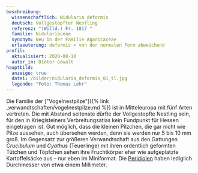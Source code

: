 ```yaml
---
beschreibung:
  wissenschaftlich: Nidularia deformis
  deutsch: Vollgestopfter Nestling
  referenz: "(Willd.) Fr. 1817 "
  familie: Nidulariaceae
  synonym: Neu in der Familie Agaricaceae
  erlaeuterung: deformis = von der normalen Form abweichend
profil:
  aktualisiert: 2020-08-10
  autor_in: Dieter Gewalt
hauptbild:
  anzeige: true
  datei: /bilder/nidularia_deformis_01_tl.jpg
  legende: "Foto: Thomas Lehr"
---
```

Die Familie der ["Vogelnestpilze"]({% link _verwandtschaften/vogelnestpilze.md %}) ist in Mitteleuropa mit fünf Arten vertreten. Die mit Abstand seltenste dürfte der Vollgestopfte Nestling sein, für den in Krieglsteiners Verbreitungsatlas kein Fundpunkt für Hessen eingetragen ist. Gut möglich, dass die kleinen Pilzchen, die gar nicht wie Pilze aussehen, auch übersehen werden, denn sie werden nur 5 bis 10 mm groß. Im Gegensatz zur größeren Verwandtschaft aus den Gattungen *Crucibulum* und *Cyathus* (Teuerlinge) mit ihren ordentlich geformten Tütchen und Töpfchen sehen ihre Fruchtkörper eher wie aufgeplatzte Kartoffelsäcke aus – nur eben im Miniformat. Die [Peridiolen](Peridiole "Glossar") haben lediglich Durchmesser von etwa einem Millimeter.